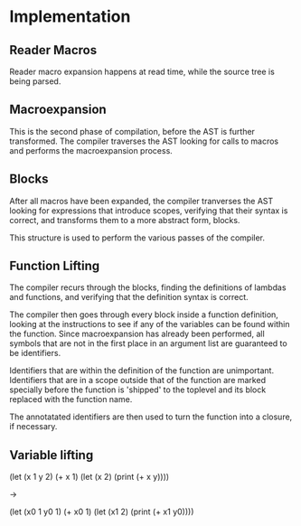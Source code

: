 # Implementation

## Reader Macros

Reader macro expansion happens at read time, while the source tree is being
parsed.

## Macroexpansion

This is the second phase of compilation, before the AST is further
transformed. The compiler traverses the AST looking for calls to macros and
performs the macroexpansion process.

## Blocks

After all macros have been expanded, the compiler tranverses the AST looking for
expressions that introduce scopes, verifying that their syntax is correct, and
transforms them to a more abstract form, blocks.

This structure is used to perform the various passes of the compiler.

## Function Lifting

The compiler recurs through the blocks, finding the definitions of lambdas and
functions, and verifying that the definition syntax is correct.

The compiler then goes through every block inside a function definition, looking
at the instructions to see if any of the variables can be found within the
function. Since macroexpansion has already been performed, all symbols that are
not in the first place in an argument list are guaranteed to be identifiers.

Identifiers that are within the definition of the function are
unimportant. Identifiers that are in a scope outside that of the function are
marked specially before the function is 'shipped' to the toplevel and its block
replaced with the function name.

The annotatated identifiers are then used to turn the function into a closure,
if necessary.

## Variable lifting

(let (x 1
      y 2)
  (+ x 1)
  (let (x 2)
    (print (+ x y))))

->

(let (x0 1
      y0 1)
  (+ x0 1)
  (let (x1 2)
    (print (+ x1 y0))))
 
